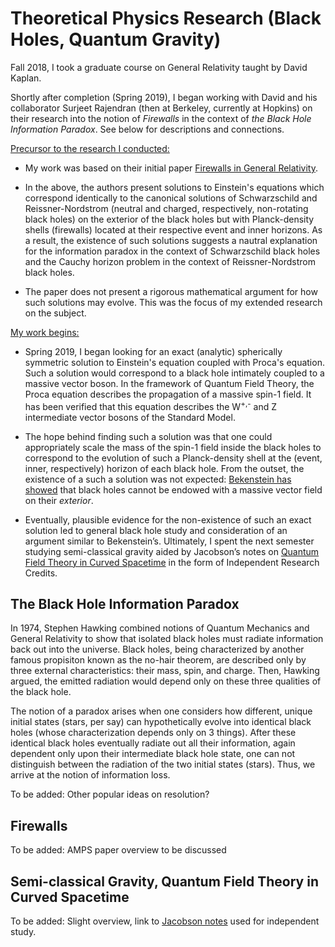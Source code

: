 # Theoretical Physics Research (Black Holes, Quantum Gravity)

Fall 2018, I took a graduate course on General Relativity taught by David Kaplan. 

Shortly after completion (Spring 2019), I began working with David and his collaborator Surjeet Rajendran (then at Berkeley, currently at Hopkins) on their research into the notion of *Firewalls* in the context of *the Black Hole Information Paradox*. See below for descriptions and connections.

<ins>Precursor to the research I conducted:</ins> 

- My work was based on their initial paper [Firewalls in General Relativity](https://arxiv.org/abs/1812.00536#:~:text=We%20present%20spherically%20symmetric%20solutions,respective%20event%20and%20inner%20horizons.).

- In the above, the authors present solutions to Einstein's equations which correspond identically to the canonical solutions of Schwarzschild and Reissner-Nordstrom (neutral and charged, respectively, non-rotating black holes) on the exterior of the black holes but with Planck-density shells (firewalls) located at their respective event and inner horizons. As a result, the existence of such solutions suggests a nautral explanation for the information paradox in the context of Schwarzschild black holes and the Cauchy horizon problem in the context of Reissner-Nordstrom black holes.

- The paper does not present a rigorous mathematical argument for how such solutions may evolve. This was the focus of my extended research on the subject.

<ins>My work begins:</ins>

- Spring 2019, I began looking for an exact (analytic) spherically symmetric solution to Einstein's equation coupled with Proca's equation. Such a solution would correspond to a black hole intimately coupled to a massive vector boson. In the framework of Quantum Field Theory, the Proca equation describes the propagation of a massive spin-1 field. It has been verified that this equation describes the W<sup>+,-</sup> and Z intermediate vector bosons of the Standard Model.

- The hope behind finding such a solution was that one could appropriately scale the mass of the spin-1 field inside the black holes to correspond to the evolution of such a Planck-density shell at the (event, inner, respectively) horizon of each black hole. From the outset, the existence of a such a solution was not expected: [Bekenstein has showed]() that black holes cannot be endowed with a massive vector field on their *exterior*. 

- Eventually, plausible evidence for the non-existence of such an exact solution led to general black hole study and consideration of an argument similar to Bekenstein’s. Ultimately, I spent the next semester studying semi-classical gravity aided by Jacobson’s notes on 
[Quantum Field Theory in Curved Spacetime](https://arxiv.org/abs/gr-qc/0308048) in the form of Independent Research Credits.


## The Black Hole Information Paradox

In 1974, Stephen Hawking combined notions of Quantum Mechanics and General Relativity to show that isolated black holes must radiate information back out into the universe. Black holes, being characterized by another famous propisiton known as the no-hair theorem, are described only by three external characteristics: their mass, spin, and charge. Then, Hawking argued, the emitted radiation would depend only on these three qualities of the black hole. 

The notion of a paradox arises when one considers how different, unique initial states (stars, per say) can hypothetically evolve into identical black holes (whose characterization depends only on 3 things). After these identical black holes eventually radiate out all their information, again dependent only upon their intermediate black hole state, one can not distinguish between the radiation of the two initial states (stars). Thus, we arrive at the notion of information loss.

To be added: Other popular ideas on resolution?

## Firewalls

To be added: AMPS paper overview to be discussed


## Semi-classical Gravity, Quantum Field Theory in Curved Spacetime

To be added: Slight overview, link to [Jacobson notes](https://arxiv.org/abs/gr-qc/0308048) used for independent study.

